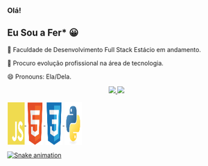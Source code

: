 ### Olá! 
## Eu Sou a Fer* 😀


🌱 Faculdade de Desenvolvimento Full Stack Estácio em andamento.

💬 Procuro evolução profissional na área  de tecnologia.

😄 Pronouns: Ela/Dela.

<div align="center">
  <a href="https://github.com/rafaballerini">
  <img height="180em" src="https://github-readme-stats.vercel.app/api?username=fergvargas&show_icons=true&theme=dracula&include_all_commits=true&count_private=true"/>
  <img height="180em" src="https://github-readme-stats.vercel.app/api/top-langs/?username=fergvargas&layout=compact&langs_count=7&theme=dracula"/>
</div>
<div style="display: inline_block"><br>
  <img align="center" alt="Fer-Js" height="100" width="40" src="https://raw.githubusercontent.com/devicons/devicon/master/icons/javascript/javascript-plain.svg">
  <img align="center" alt="Fer-HTML" height="100" width="40" src="https://raw.githubusercontent.com/devicons/devicon/master/icons/html5/html5-original.svg">
  <img align="center" alt="Fer-CSS" height="100" width="40" src="https://raw.githubusercontent.com/devicons/devicon/master/icons/css3/css3-original.svg">
  <img align="center" alt="Fer-Python" height="100" width="40" src="https://raw.githubusercontent.com/devicons/devicon/master/icons/python/python-original.svg">
  
  ![Snake animation](https://github.com/fergvargas/fergvargas/blob/output/github-contribution-grid-snake.svg)
  
  
</div>
